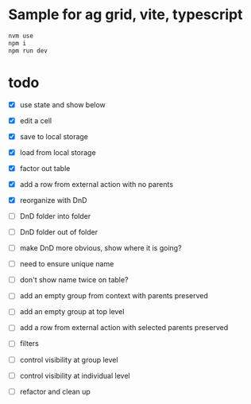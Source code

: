 # Sample for ag grid, vite, typescript
```bash
nvm use    
npm i    
npm run dev
```

# todo
-[x] use state and show below
-[x] edit a cell 
-[x] save to local storage
-[x] load from local storage
-[x] factor out table
-[x] add a row from external action with no parents 
-[x] reorganize with DnD
-[ ] DnD folder into folder
-[ ] DnD folder out of folder
-[ ] make DnD more obvious, show where it is going?
-[ ] need to ensure unique name
-[ ] don't show name twice on table? 
-[ ] add an empty group from context with parents preserved
-[ ] add an empty group at top level
-[ ] add a row from external action with selected parents preserved
-[ ] filters
-[ ] control visibility at group level
-[ ] control visibility at individual level
-[ ] refactor and clean up



